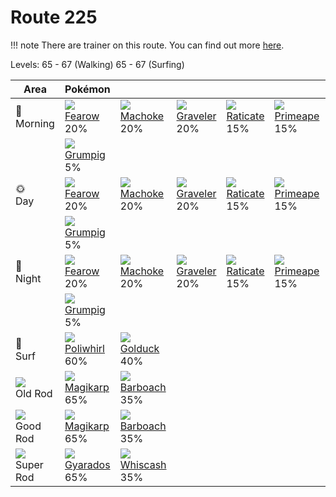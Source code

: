 # Route 225

!!! note
    There are trainer on this route. You can find out more [here](../../trainer_changes/route_225/).

Levels: 65 - 67 (Walking) 65 - 67 (Surfing)

Area                         | Pokémon                          | &nbsp;                           | &nbsp;                           | &nbsp;                           | &nbsp;                           | &nbsp;
---                          | ---                              | ---                              | ---                              | ---                              | ---                              | ---
🌅<br>Morning                 | ![][022]<br> [Fearow]<br> 20%   | ![][067]<br> [Machoke]<br> 20%  | ![][075]<br> [Graveler]<br> 20% | ![][020]<br> [Raticate]<br> 15% | ![][057]<br> [Primeape]<br> 15% | ![][297]<br> [Hariyama]<br> 5%
&nbsp;                       | ![][326]<br> [Grumpig]<br> 5%
🌞<br>Day                     | ![][022]<br> [Fearow]<br> 20%   | ![][067]<br> [Machoke]<br> 20%  | ![][075]<br> [Graveler]<br> 20% | ![][020]<br> [Raticate]<br> 15% | ![][057]<br> [Primeape]<br> 15% | ![][297]<br> [Hariyama]<br> 5%
&nbsp;                       | ![][326]<br> [Grumpig]<br> 5%
🌙<br>Night                   | ![][022]<br> [Fearow]<br> 20%   | ![][067]<br> [Machoke]<br> 20%  | ![][075]<br> [Graveler]<br> 20% | ![][020]<br> [Raticate]<br> 15% | ![][057]<br> [Primeape]<br> 15% | ![][297]<br> [Hariyama]<br> 5%
&nbsp;                       | ![][326]<br> [Grumpig]<br> 5%
🌊<br> Surf                   | ![][061]<br> [Poliwhirl]<br> 60%| ![][055]<br> [Golduck]<br> 40%
![][old-rod]<br> Old Rod     | ![][129]<br> [Magikarp]<br> 65% | ![][339]<br> [Barboach]<br> 35%
![][good-rod]<br> Good Rod   | ![][129]<br> [Magikarp]<br> 65% | ![][339]<br> [Barboach]<br> 35%
![][super-rod]<br> Super Rod | ![][130]<br> [Gyarados]<br> 65% | ![][340]<br> [Whiscash]<br> 35%


[Raticate]: ../../pokemon_changes/020/
[Fearow]: ../../pokemon_changes/022/
[Golduck]: ../../pokemon_changes/055/
[Primeape]: ../../pokemon_changes/057/
[Poliwhirl]: ../../pokemon_changes/061/
[Machoke]: ../../pokemon_changes/067/
[Graveler]: ../../pokemon_changes/075/
[Magikarp]: ../../pokemon_changes/129/
[Gyarados]: ../../pokemon_changes/130/
[Hariyama]: ../../pokemon_changes/297/
[Grumpig]: ../../pokemon_changes/326/
[Barboach]: ../../pokemon_changes/339/
[Whiscash]: ../../pokemon_changes/340/
[good-rod]: ../img/items/good-rod.png
[old-rod]: ../img/items/old-rod.png
[super-rod]: ../img/items/super-rod.png
[020]: ../img/pokemon/020.png
[022]: ../img/pokemon/022.png
[055]: ../img/pokemon/055.png
[057]: ../img/pokemon/057.png
[061]: ../img/pokemon/061.png
[067]: ../img/pokemon/067.png
[075]: ../img/pokemon/075.png
[129]: ../img/pokemon/129.png
[130]: ../img/pokemon/130.png
[297]: ../img/pokemon/297.png
[326]: ../img/pokemon/326.png
[339]: ../img/pokemon/339.png
[340]: ../img/pokemon/340.png

